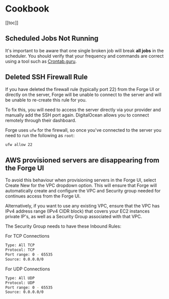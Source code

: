 # Cookbook

[[toc]]

## Scheduled Jobs Not Running

It's important to be aware that one single broken job will break **all jobs** in the scheduler. You should verify that your frequency and commands are correct using a tool such as [Crontab.guru](https://crontab.guru).

## Deleted SSH Firewall Rule

If you have deleted the firewall rule (typically port 22) from the Forge UI or directly on the server, Forge will be unable to connect to the server and will be unable to re-create this rule for you.

To fix this, you will need to access the server directly via your provider and manually add the SSH port again. DigitalOcean allows you to connect remotely through their dashboard.

Forge uses `ufw` for the firewall, so once you've connected to the server you need to run the following as `root`:

```bash
ufw allow 22
```

## AWS provisioned servers are disappearing from the Forge UI

To avoid this behaviour when provisioning servers in the Forge UI, select Create New for the VPC dropdown option.
This will ensure that Forge will automatically create and configure the VPC and Security group needed for continues access from the Forge UI. 

Alternatively, if you want to use any existing VPC, ensure that the VPC has IPv4 address range (IPv4 CIDR block) that covers your EC2 instances private IP's, as well as a Security Group associated with that VPC. 

The Security Group needs to have these Inbound Rules:

For TCP Connections
```bash
Type: All TCP
Protocol: TCP
Port range: 0 - 65535
Source: 0.0.0.0/0
```
For UDP Connections
```bash
Type: All UDP
Protocol: UDP
Port range: 0 - 65535
Source: 0.0.0.0/0
```